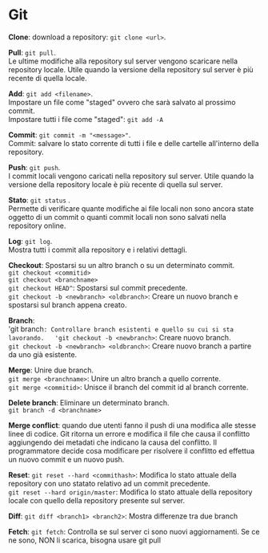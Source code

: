 # Git

**Clone**: download a repository: `git clone <url>`.  

**Pull**: `git pull`.  
Le ultime modifiche alla repository sul server vengono scaricare nella repository locale. Utile quando la versione della repository sul server è più recente di quella locale.  


**Add**: `git add <filename>`.  
Impostare un file come "staged" ovvero che sarà salvato al prossimo commit.  
Impostare tutti i file come "staged": `git add -A`  


**Commit**: `git commit -m "<message>"`.  
Commit: salvare lo stato corrente di tutti i file e delle cartelle all'interno della repository.  


**Push**: `git push`.  
I commit locali vengono caricati nella repository sul server. Utile quando la versione della repository locale è più recente di quella sul server.  


**Stato**: `git status` .  
Permette di verificare quante modifiche ai file locali non sono ancora state oggetto di un commit o quanti commit locali non sono salvati nella repository online.  


**Log**: `git log`.  
Mostra tutti i commit alla repository e i relativi dettagli.  


**Checkout**: Spostarsi su un altro branch o su un determinato commit.  
`git checkout <commitid>`  
`git checkout <branchname>`  
`git checkout HEAD^`: Spostarsi sul commit precedente.  
`git checkout -b <newbranch> <oldbranch>`: Creare un nuovo branch e spostarsi sul branch appena creato.  


**Branch**:  
'git branch`: Controllare branch esistenti e quello su cui si sta lavorando.  
'git checkout -b <newbranch>`: Creare nuovo branch.  
`git checkout -b <newbranch> <oldbranch>`: Creare nuovo branch a partire da uno già esistente.  


**Merge**: Unire due branch.  
`git merge <branchname>`: Unire un altro branch a quello corrente.  
`git merge <commitid>`: Unisce il branch del commit id al branch corrente.  


**Delete branch**: Eliminare un determinato branch.  
`git branch -d <branchname>`  


**Merge conflict**: quando due utenti fanno il push di una modifica alle stesse linee di codice. Git ritorna un errore e modifica il file che causa il conflitto aggiungendo dei metadati che indicano la causa del conflitto. Il programmatore decide cosa modificare per risolvere il conflitto ed effettua un nuovo commit e un nuovo push.  


**Reset**: 
`git reset --hard <commithash>`: Modifica lo stato attuale della repository con uno statato relativo ad un commit precedente.  
`git reset --hard origin/master`: Modifica lo stato attuale della repository locale con quello della repository presente sul server.  


**Diff**: 
`git diff <branch1> <branch2>`: Mostra differenze tra due branch  

**Fetch**: 
`git fetch`: Controlla se sul server ci sono nuovi aggiornamenti. Se ce ne sono, NON li scarica, bisogna usare git pull  


